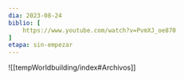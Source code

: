 ```yaml
---
dia: 2023-08-24
biblio: [
	https://www.youtube.com/watch?v=PvmXJ_oe870
]
etapa: sin-empezar
---
```









![[tempWorldbuilding/index#Archivos]]